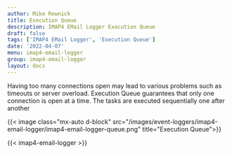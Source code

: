 ```yaml
---
author: Mike Rewnick
title: Execution Queue
description: IMAP4 EMail Logger Execution Queue
draft: false
tags: ['IMAP4 EMail Logger', 'Execution Queue']
date: '2022-04-07'
menu: imap4-email-logger
group: imap4-email-logger
layout: docs
---
```


Having too many connections open may lead to various problems such as timeouts or server overload. Execution Queue guarantees that only one connection is open at a time. The tasks are executed sequentially one after another

{{< image class="mx-auto d-block"  src="/images/event-loggers/imap4-email-logger/imap4-email-logger-queue.png" title="Execution Queue">}}

{{< imap4-email-logger >}}
